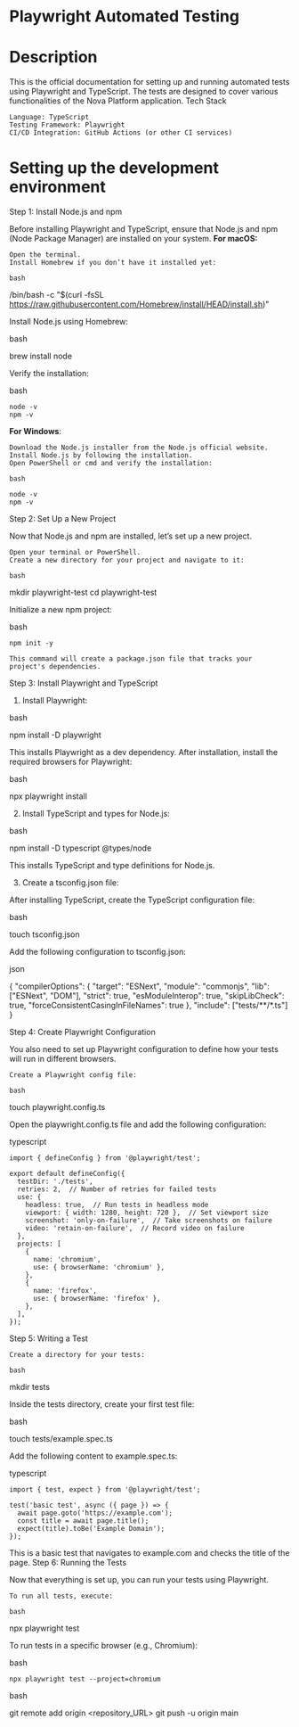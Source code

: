 # Playwright Automated Testing

# Description

This is the official documentation for setting up and running automated tests using Playwright and TypeScript. The tests are designed to cover various functionalities of the Nova Platform application.
Tech Stack

    Language: TypeScript
    Testing Framework: Playwright
    CI/CD Integration: GitHub Actions (or other CI services)
  # Setting up the development environment

Step 1: Install Node.js and npm

Before installing Playwright and TypeScript, ensure that Node.js and npm (Node Package Manager) are installed on your system.
**For macOS:**

    Open the terminal.
    Install Homebrew if you don’t have it installed yet:

    bash

/bin/bash -c "$(curl -fsSL https://raw.githubusercontent.com/Homebrew/install/HEAD/install.sh)"

Install Node.js using Homebrew:

bash

brew install node

Verify the installation:

bash

    node -v
    npm -v

**For Windows**:

    Download the Node.js installer from the Node.js official website.
    Install Node.js by following the installation.
    Open PowerShell or cmd and verify the installation:

    bash

    node -v
    npm -v

Step 2: Set Up a New Project

Now that Node.js and npm are installed, let’s set up a new project.

    Open your terminal or PowerShell.
    Create a new directory for your project and navigate to it:

    bash

mkdir playwright-test
cd playwright-test

Initialize a new npm project:

bash

    npm init -y

    This command will create a package.json file that tracks your project's dependencies.

Step 3: Install Playwright and TypeScript
1. Install Playwright:

bash

npm install -D playwright

This installs Playwright as a dev dependency. After installation, install the required browsers for Playwright:

bash

npx playwright install

2. Install TypeScript and types for Node.js:

bash

npm install -D typescript @types/node

This installs TypeScript and type definitions for Node.js.

3. Create a tsconfig.json file:

After installing TypeScript, create the TypeScript configuration file:

bash

touch tsconfig.json

Add the following configuration to tsconfig.json:

json

{
  "compilerOptions": {
    "target": "ESNext",
    "module": "commonjs",
    "lib": ["ESNext", "DOM"],
    "strict": true,
    "esModuleInterop": true,
    "skipLibCheck": true,
    "forceConsistentCasingInFileNames": true
  },
  "include": ["tests/**/*.ts"]
}

Step 4: Create Playwright Configuration

You also need to set up Playwright configuration to define how your tests will run in different browsers.

    Create a Playwright config file:

    bash

touch playwright.config.ts

Open the playwright.config.ts file and add the following configuration:

typescript

    import { defineConfig } from '@playwright/test';

    export default defineConfig({
      testDir: './tests',
      retries: 2,  // Number of retries for failed tests
      use: {
        headless: true,  // Run tests in headless mode
        viewport: { width: 1280, height: 720 },  // Set viewport size
        screenshot: 'only-on-failure',  // Take screenshots on failure
        video: 'retain-on-failure',  // Record video on failure
      },
      projects: [
        {
          name: 'chromium',
          use: { browserName: 'chromium' },
        },
        {
          name: 'firefox',
          use: { browserName: 'firefox' },
        },
      ],
    });

Step 5: Writing a Test

    Create a directory for your tests:

    bash

mkdir tests

Inside the tests directory, create your first test file:

bash

touch tests/example.spec.ts

Add the following content to example.spec.ts:

typescript

    import { test, expect } from '@playwright/test';

    test('basic test', async ({ page }) => {
      await page.goto('https://example.com');
      const title = await page.title();
      expect(title).toBe('Example Domain');
    });

This is a basic test that navigates to example.com and checks the title of the page.
Step 6: Running the Tests

Now that everything is set up, you can run your tests using Playwright.

    To run all tests, execute:

    bash

npx playwright test

To run tests in a specific browser (e.g., Chromium):

bash

    npx playwright test --project=chromium



bash

git remote add origin <repository_URL>
git push -u origin main

   
